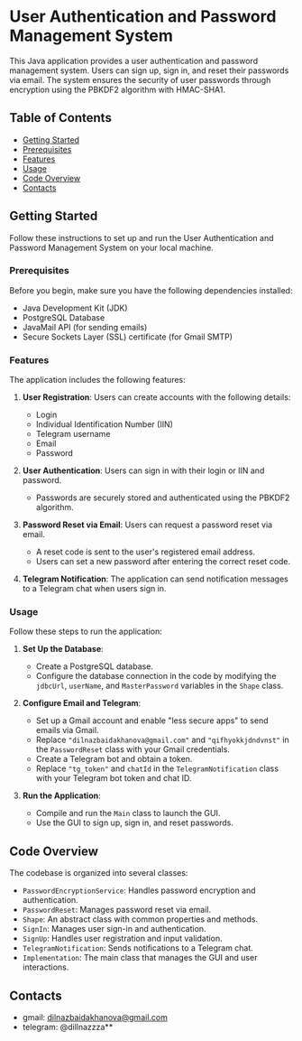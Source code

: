 # User Authentication and Password Management System

This Java application provides a user authentication and password management system. Users can sign up, sign in, and reset their passwords via email. The system ensures the security of user passwords through encryption using the PBKDF2 algorithm with HMAC-SHA1.

## Table of Contents

- [Getting Started](#getting-started)
- [Prerequisites](#prerequisites)
- [Features](#features)
- [Usage](#usage)
- [Code Overview](#code-overview)
- [Contacts](#contacts)

## Getting Started

Follow these instructions to set up and run the User Authentication and Password Management System on your local machine.

### Prerequisites

Before you begin, make sure you have the following dependencies installed:

- Java Development Kit (JDK)
- PostgreSQL Database
- JavaMail API (for sending emails)
- Secure Sockets Layer (SSL) certificate (for Gmail SMTP)

### Features

The application includes the following features:

1. **User Registration**: Users can create accounts with the following details:
   - Login
   - Individual Identification Number (IIN)
   - Telegram username
   - Email
   - Password

2. **User Authentication**: Users can sign in with their login or IIN and password.
   - Passwords are securely stored and authenticated using the PBKDF2 algorithm.

3. **Password Reset via Email**: Users can request a password reset via email.
   - A reset code is sent to the user's registered email address.
   - Users can set a new password after entering the correct reset code.

4. **Telegram Notification**: The application can send notification messages to a Telegram chat when users sign in.

### Usage

Follow these steps to run the application:

1. **Set Up the Database**:
   - Create a PostgreSQL database.
   - Configure the database connection in the code by modifying the `jdbcUrl`, `userName`, and `MasterPassword` variables in the `Shape` class.

2. **Configure Email and Telegram**:
   - Set up a Gmail account and enable "less secure apps" to send emails via Gmail.
   - Replace `"dilnazbaidakhanova@gmail.com"` and `"qifhyokkjdndvnst"` in the `PasswordReset` class with your Gmail credentials.
   - Create a Telegram bot and obtain a token.
   - Replace `"tg_token"` and `chatId` in the `TelegramNotification` class with your Telegram bot token and chat ID.

3. **Run the Application**:
   - Compile and run the `Main` class to launch the GUI.
   - Use the GUI to sign up, sign in, and reset passwords.

## Code Overview

The codebase is organized into several classes:

- `PasswordEncryptionService`: Handles password encryption and authentication.
- `PasswordReset`: Manages password reset via email.
- `Shape`: An abstract class with common properties and methods.
- `SignIn`: Manages user sign-in and authentication.
- `SignUp`: Handles user registration and input validation.
- `TelegramNotification`: Sends notifications to a Telegram chat.
- `Implementation`: The main class that manages the GUI and user interactions.

## Contacts

- gmail: dilnazbaidakhanova@gmail.com
- telegram: @dillnazzza**
